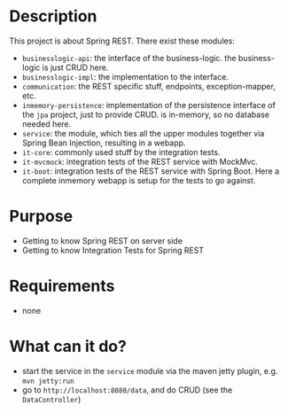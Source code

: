 # Description

This project is about Spring REST. There exist these modules:

* `businesslogic-api`: 
the interface of the business-logic. the business-logic is just CRUD here.
* `businesslogic-impl`: 
the implementation to the interface.
* `communication`: 
the REST specific stuff, endpoints, exception-mapper, etc.
* `inmemory-persistence`: 
implementation of the persistence interface of the `jpa` project, just to provide CRUD. is in-memory, so no database needed here.
* `service`: 
the module, which ties all the upper modules together via Spring Bean Injection, resulting in a webapp.
* `it-core`: 
commonly used stuff by the integration tests.
* `it-mvcmock`: 
integration tests of the REST service with MockMvc.
* `it-boot`: 
integration tests of the REST service with Spring Boot. Here a complete inmemory webapp is setup for the tests to go against.

# Purpose

* Getting to know Spring REST on server side
* Getting to know Integration Tests for Spring REST

# Requirements

* none

# What can it do?

* start the service in the `service` module via the maven jetty plugin, e.g. `mvn jetty:run`
* go to `http://localhost:8080/data`, and do CRUD (see the `DataController`)